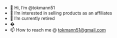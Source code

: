 - 👋 Hi, I’m @tokmann51
- 👀 I’m interested in selling products as an affiliates
- 🌱 I’m currently retired
- �
- 📫 How to reach me @ tokmann51@gmail.com

<!---
tokmann51/tokmann51 is a ✨ special ✨ repository because its `README.md` (this file) appears on your GitHub profile.
You can click the Preview link to take a look at your changes.
--->

